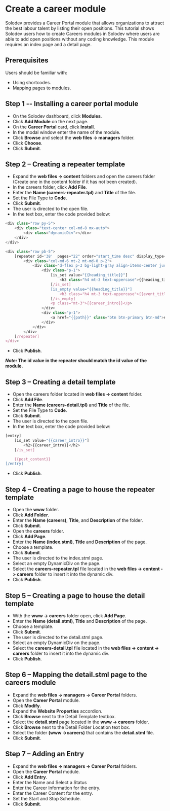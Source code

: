 # Create a career module

Solodev provides a Career Portal module that allows organizations to attract the best labour talent by listing their open positions. This tutorial shows Solodev users how to create Careers modules in Solodev where users are able to add open positions without any coding knowledge. This module requires an index page and a detail page. 

## Prerequisites

Users should be familiar with: 

* Using shortcodes. 
* Mapping pages to modules. 

## Step 1 -- Installing a career portal module

* On the Solodev dashboard, click **Modules**.
* Click **Add Module** on the next page. 
* On the **Career Portal** card, click **Install**. 
* In the modal window enter the name of the module. 
* Click **Browse** and select the **web files -> managers** folder. 
* Click **Choose**. 
* Click **Submit**. 

## Step 2 – Creating a repeater template

* Expand the **web files -> content** folders and open the careers folder (Create one in the content folder if it has not been created). 
* In the careers folder, click **Add File**. 
* Enter the **Name (careers-repeater.tpl)** and **Title** of the file. 
* Set the File Type to **Code**. 
* Click **Submit**. 
* The user is directed to the open file. 
* In the text box, enter the code provided below: 
```js
<div class="row py-5">
    <div class="text-center col-md-8 mx-auto">
    	<div class="dynamicDiv"></div>
  	</div>
</div>

<div class="row pb-5">
	[repeater id='38'  pages="22" order="start_time desc" display_type="news"]
		<div class="col-md-6 mt-2 mt-md-0 p-2">
			<div class="d-flex p-3 bg-light-gray align-items-center justify-content-between">
				<div class="p-1">
        			[is_set value="{{heading_title}}"]
        				<h3 class="h4 mt-3 text-uppercase">{{heading_title}}</h3>
        			[/is_set]
        			[is_empty value="{{heading_title}}"]
        				<h3 class="h4 mt-3 text-uppercase">{{event_title}}</h3>
        			[/is_empty]
        			<p class="mt-3">{{career_intro}}</p>
				</div>
				<div class="p-1">
					<a href="{{path}}" class="btn btn-primary btn-md">Apply</a>
				</div>
			</div>
		</div>
	[/repeater]
</div>
```
* Click **Publish**. 

***Note:* The id value in the repeater should match the id value of the module.**

## Step 3 – Creating a detail template

* Open the careers folder located in **web files -> content** folder. 
* Click **Add File**. 
* Enter the **Name (careers-detail.tpl)** and **Title** of the file. 
* Set the File Type to **Code**. 
* Click **Submit**. 
* The user is directed to the open file. 
* In the text box, enter the code provided below: 
```js
[entry]
	[is_set value="{{career_intro}}"]
		<h2>{{career_intro}}</h2>
	[/is_set]

	{{post_content}}
[/entry]
```
* Click **Publish**. 

## Step 4 – Creating a page to house the repeater template

* Open the **www** folder. 
* Click **Add Folder**.
* Enter the **Name (careers)**, **Title**, and **Description** of the folder. 
* Click **Submit**. 
* Open the **careers** folder. 
* Click **Add Page**.
* Enter the **Name (index.stml)**, **Title** and **Description** of the page.
* Choose a template.
* Click **Submit**. 
* The user is directed to the index.stml page.
* Select an empty DynamicDiv on the page.
* Select the **careers-repeater.tpl** file located in the **web files -> content -> careers** folder to insert it into the dynamic div.
* Click **Publish**. 

## Step 5 – Creating a page to house the detail template

* With the **www -> careers** folder open, click **Add Page**.
* Enter the **Name (detail.stml)**, **Title** and **Description** of the page.
* Choose a template.
* Click **Submit**. 
* The user is directed to the detail.stml page.
* Select an empty DynamicDiv on the page.
* Select the **careers-detail.tpl** file located in the **web files -> content -> careers** folder to insert it into the dynamic div.
* Click **Publish**. 

## Step 6 – Mapping the detail.stml page to the careers module

* Expand the **web files -> managers -> Career Portal** folders. 
* Open the **Career Portal** module. 
* Click **Modify**. 
* Expand the **Website Properties** accordion.
* Click **Browse** next to the Detail Template textbox. 
* Select the **detail.stml** page located in the **www -> careers** folder. 
* Click **Browse** next to the Detail Folder Location text box. 
* Select the folder **(www ->careers)** that contains the **detail.stml** file.
* Click **Submit**.

## Step 7 – Adding an Entry

* Expand the **web files -> managers -> Career Portal** folders. 
* Open the **Career Portal** module. 
* Click **Add Entry**.
* Enter the Name and Select a Status
* Enter the Career Information for the entry. 
* Enter the Career Content for the entry.
* Set the Start and Stop Schedule. 
* Click **Submit**.